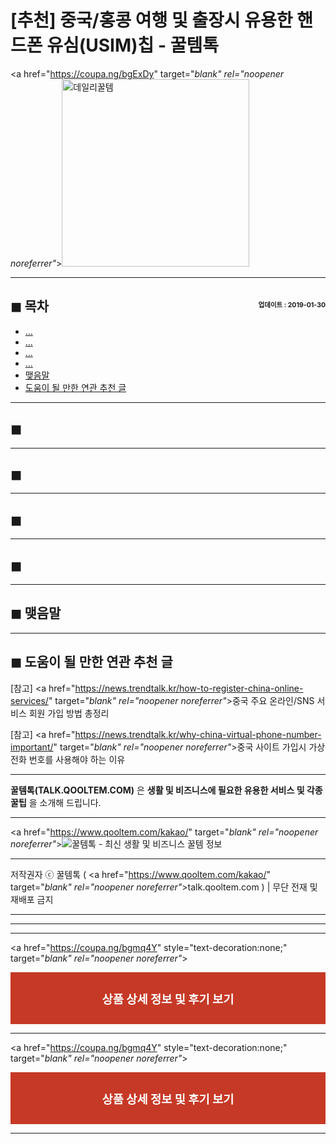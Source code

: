 # [추천] 중국/홍콩 여행 및 출장시 유용한 핸드폰 유심(USIM)칩 - 꿀템톡

<a href="https://coupa.ng/bgExDy" target="_blank" rel="noopener noreferrer"_><img src="https://hellotblog.files.wordpress.com/2019/02/qooltem-china-usim-500x500.png" style="width:300px; height:auto;" alt="데일리꿀템"></a>

<!-- <a name="index"></a> -->
***
## ◼︎ 목차 <span style="font-size:0.5em; float:right; padding:0.5em 0 0;">업데이트 : 2019-01-30</span>

- [...](#index-00)
- [...](#index-01)
- [...](#index-02)
- [...](#index-03)
- [맺음말](#index-epilogue)
- [도움이 될 만한 연관 추천 글](#recommendation)

<!-- <a name="index-00"></a> -->
***
## ◼︎

<!-- <a name="index-01"></a> -->
***
## ◼︎

<!-- <a name="index-02"></a> -->
***
## ◼︎

<!-- <a name="index-03"></a> -->
***
## ◼︎

<!-- <a name="index-epilogue"></a> -->
***
## ◼︎ 맺음말




<!-- <a name="recommendation"></a> -->
***
## ◼︎ 도움이 될 만한 연관 추천 글

[참고] <a href="https://news.trendtalk.kr/how-to-register-china-online-services/" target="_blank" rel="noopener noreferrer"_>중국 주요 온라인/SNS 서비스 회원 가입 방법 총정리</a>

[참고] <a href="https://news.trendtalk.kr/why-china-virtual-phone-number-important/" target="_blank" rel="noopener noreferrer"_>중국 사이트 가입시 가상 전화 번호를 사용해야 하는 이유</a>

***
**꿀템톡(TALK.QOOLTEM.COM)** 은 **생활 및 비즈니스에 필요한 유용한 서비스 및 각종 꿀팁** 을 소개해 드립니다.

***
<a href="https://www.qooltem.com/kakao/" target="_blank" rel="noopener noreferrer"_>![꿀템톡 - 최신 생활 및 비즈니스 꿀템 정보](https://hellotblog.files.wordpress.com/2019/02/qooltem-logo-round-01-150x150.png)</a>

***
저작권자 ⓒ 꿀템톡 ( <a href="https://www.qooltem.com/kakao/" target="_blank" rel="noopener noreferrer"_>talk.qooltem.com</a> ) | 무단 전재 및 재배포 금지

***
***
***
<a href="https://coupa.ng/bgmq4Y" style="text-decoration:none;" target="_blank" rel="noopener noreferrer"_>
  <div style="text-align: center; color: #fff; background-color: #c63926; padding: 2em;">
    <span style="font-size: 14pt; font-weight:bold;">상품 상세 정보 및 후기&nbsp;보기</span>
  </div>
</a>

<hr>

<a href="https://coupa.ng/bgmq4Y" style="text-decoration:none;" target="_blank" rel="noopener noreferrer"_>
  <div style="text-align: center; color: #fff; background-color: #c63926; padding: 2em;">
    <span style="font-size: 14pt; font-weight:bold;">상품 상세 정보 및 후기&nbsp;보기</span>
  </div>
</a>

***
